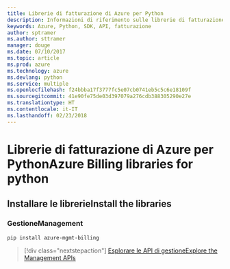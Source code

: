 ```yaml
---
title: Librerie di fatturazione di Azure per Python
description: Informazioni di riferimento sulle librerie di fatturazione di Azure per Python
keywords: Azure, Python, SDK, API, fatturazione
author: sptramer
ms.author: sttramer
manager: douge
ms.date: 07/10/2017
ms.topic: article
ms.prod: azure
ms.technology: azure
ms.devlang: python
ms.service: multiple
ms.openlocfilehash: f24bbba17f3777fc5e07cb0741eb5c5c6e18109f
ms.sourcegitcommit: 41e90fe75de03d397079a276cdb388305290e27e
ms.translationtype: HT
ms.contentlocale: it-IT
ms.lasthandoff: 02/23/2018
---
```

# <a name="azure-billing-libraries-for-python"></a><span data-ttu-id="413b3-104">Librerie di fatturazione di Azure per Python</span><span class="sxs-lookup"><span data-stu-id="413b3-104">Azure Billing libraries for python</span></span>

## <a name="install-the-libraries"></a><span data-ttu-id="413b3-105">Installare le librerie</span><span class="sxs-lookup"><span data-stu-id="413b3-105">Install the libraries</span></span>


### <a name="management"></a><span data-ttu-id="413b3-106">Gestione</span><span class="sxs-lookup"><span data-stu-id="413b3-106">Management</span></span>

```bash
pip install azure-mgmt-billing
```
> [!div class="nextstepaction"]
> [<span data-ttu-id="413b3-107">Esplorare le API di gestione</span><span class="sxs-lookup"><span data-stu-id="413b3-107">Explore the Management APIs</span></span>](/python/api/overview/azure/billing/management)